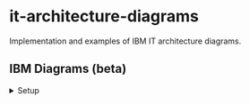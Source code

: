 # it-architecture-diagrams
Implementation and examples of IBM IT architecture diagrams.

## IBM Diagrams (beta)

<details><summary>Setup</summary>
 <details><summary>Mac</summary>
<p>
To access and start the latest IBM pre-release application binary for Mac: 
1. Download the [zip](https://github.com/IBM/it-architecture-diagrams/releases).
2. Extract and open the application binary. 
3. When you run the first time Mac will ask about security:
    * Go to **System Preferences**.
    * Select **Security & Privacy**.
    * Click on **Open Anyway** for this app.
4. After opening the application binary click on "+ More Shapes" in the bottom left panel.
5. Select IBM and click Apply to finish.
    * IBM Icons (active icons)
    * IBM Shapes (basic shapes)
    * IBM Cloud (cloud shapes)
    * IBM Core (core shapes)
    * IBM Industry (industry shapes)
    * IBM Helpers (helper sets)
    * IBM Starters (starter sets)
</p>
</details>
<details><summary>Windows</summary>
</details>
</details>

